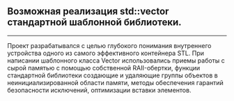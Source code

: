 ## Возможная реализация std::vector стандартной шаблонной библиотеки.

---

Проект разрабатывался с целью глубокого понимания внутреннего устройства одного из самого эффективного контейнера STL. При написании шаблонного класса Vector использовались приемы работы с сырой памятью с помощью собственной RAII-обертки, функции стандартной библиотеки создающие и удаляющие группы объектов в неинициализированной области памяти, методы обеспечения гарантий безопасности исключений, оптимизации вставки элементов.
